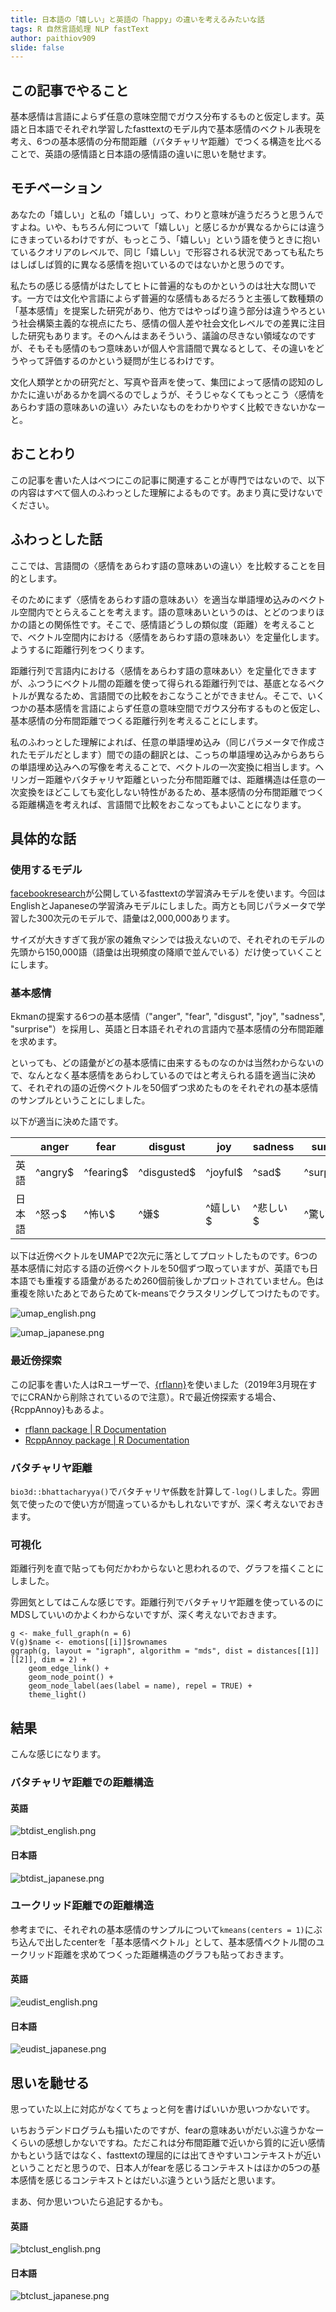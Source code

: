 ```yaml
---
title: 日本語の「嬉しい」と英語の「happy」の違いを考えるみたいな話
tags: R 自然言語処理 NLP fastText
author: paithiov909
slide: false
---
```

## この記事でやること

基本感情は言語によらず任意の意味空間でガウス分布するものと仮定します。英語と日本語でそれぞれ学習したfasttextのモデル内で基本感情のベクトル表現を考え、6つの基本感情の分布間距離（バタチャリヤ距離）でつくる構造を比べることで、英語の感情語と日本語の感情語の違いに思いを馳せます。

## モチベーション

あなたの「嬉しい」と私の「嬉しい」って、わりと意味が違うだろうと思うんですよね。いや、もちろん何について「嬉しい」と感じるかが異なるからには違うにきまっているわけですが、もっとこう、「嬉しい」という語を使うときに抱いているクオリアのレベルで、同じ「嬉しい」で形容される状況であっても私たちはしばしば質的に異なる感情を抱いているのではないかと思うのです。

私たちの感じる感情がはたしてヒトに普遍的なものかというのは壮大な問いです。一方では文化や言語によらず普遍的な感情もあるだろうと主張して数種類の「基本感情」を提案した研究があり、他方ではやっぱり違う部分は違うやろという社会構築主義的な視点にたち、感情の個人差や社会文化レベルでの差異に注目した研究もあります。そのへんはまあそういう、議論の尽きない領域なのですが、そもそも感情のもつ意味あいが個人や言語間で異なるとして、その違いをどうやって評価するのかという疑問が生じるわけです。

文化人類学とかの研究だと、写真や音声を使って、集団によって感情の認知のしかたに違いがあるかを調べるのでしょうが、そうじゃなくてもっとこう〈感情をあらわす語の意味あいの違い〉みたいなものをわかりやすく比較できないかなーと。

## おことわり

この記事を書いた人はべつにこの記事に関連することが専門ではないので、以下の内容はすべて個人のふわっとした理解によるものです。あまり真に受けないでください。

## ふわっとした話

ここでは、言語間の〈感情をあらわす語の意味あいの違い〉を比較することを目的とします。

そのためにまず〈感情をあらわす語の意味あい〉を適当な単語埋め込みのベクトル空間内でとらえることを考えます。語の意味あいというのは、とどのつまりほかの語との関係性です。そこで、感情語どうしの類似度（距離）を考えることで、ベクトル空間内における〈感情をあらわす語の意味あい〉を定量化します。ようするに距離行列をつくります。

距離行列で言語内における〈感情をあらわす語の意味あい〉を定量化できますが、ふつうにベクトル間の距離を使って得られる距離行列では、基底となるベクトルが異なるため、言語間での比較をおこなうことができません。そこで、いくつかの基本感情を言語によらず任意の意味空間でガウス分布するものと仮定し、基本感情の分布間距離でつくる距離行列を考えることにします。

私のふわっとした理解によれば、任意の単語埋め込み（同じパラメータで作成されたモデルだとします）間での語の翻訳とは、こっちの単語埋め込みからあちらの単語埋め込みへの写像を考えることで、ベクトルの一次変換に相当します。ヘリンガー距離やバタチャリヤ距離といった分布間距離では、距離構造は任意の一次変換をほどこしても変化しない特性があるため、基本感情の分布間距離でつくる距離構造を考えれば、言語間で比較をおこなってもよいことになります。

## 具体的な話

### 使用するモデル

[facebookresearch](https://github.com/facebookresearch/fastText/blob/master/docs/crawl-vectors.md)が公開しているfasttextの学習済みモデルを使います。今回はEnglishとJapaneseの学習済みモデルにしました。両方とも同じパラメータで学習した300次元のモデルで、語彙は2,000,000あります。

サイズが大きすぎて我が家の雑魚マシンでは扱えないので、それぞれのモデルの先頭から150,000語（語彙は出現頻度の降順で並んでいる）だけ使っていくことにします。

### 基本感情

Ekmanの提案する6つの基本感情（"anger", "fear", "disgust", "joy", "sadness", "surprise"）を採用し、英語と日本語それぞれの言語内で基本感情の分布間距離を求めます。

といっても、どの語彙がどの基本感情に由来するものなのかは当然わからないので、なんとなく基本感情をあらわしているのではと考えられる語を適当に決めて、それぞれの語の近傍ベクトルを50個ずつ求めたものをそれぞれの基本感情のサンプルということにしました。

以下が適当に決めた語です。

|        | anger   | fear      | disgust     | joy      | sadness  | surprise    |
| ------ | ------- | --------- | ----------- | -------- | -------- | ----------- |
| 英語   | ^angry$ | ^fearing$ | ^disgusted$ | ^joyful$ | ^sad$    | ^surprised$ |
| 日本語 | ^怒っ$  | ^怖い$    | ^嫌$        | ^嬉しい$ | ^悲しい$ | ^驚い$      |

以下は近傍ベクトルをUMAPで2次元に落としてプロットしたものです。6つの基本感情に対応する語の近傍ベクトルを50個ずつ取っていますが、英語でも日本語でも重複する語彙があるため260個前後しかプロットされていません。色は重複を除いたあとであらためてk-meansでクラスタリングしてつけたものです。

![umap_english.png](https://qiita-image-store.s3.amazonaws.com/0/228173/c94dc4a2-7f67-fb14-f6f7-33abd2f12d93.png)

![umap_japanese.png](https://qiita-image-store.s3.amazonaws.com/0/228173/fae98418-4d1d-381b-2b6f-d96746d858d0.png)

### 最近傍探索

この記事を書いた人はRユーザーで、[{rflann}](https://github.com/YeeJeremy/rflann)を使いました（2019年3月現在すでにCRANから削除されているので注意）。Rで最近傍探索する場合、{RcppAnnoy}もあるよ。

- [rflann package | R Documentation](https://www.rdocumentation.org/packages/rflann/versions/1.3)
- [RcppAnnoy package | R Documentation](https://www.rdocumentation.org/packages/RcppAnnoy/versions/0.0.11)

### バタチャリヤ距離

`bio3d::bhattacharyya()`でバタチャリヤ係数を計算して`-log()`しました。雰囲気で使ったので使い方が間違っているかもしれないですが、深く考えないでおきます。

### 可視化

距離行列を直で貼っても何だかわからないと思われるので、グラフを描くことにしました。

雰囲気としてはこんな感じです。距離行列でバタチャリヤ距離を使っているのにMDSしていいのかよくわからないですが、深く考えないでおきます。

```{ggraph.R}
g <- make_full_graph(n = 6)
V(g)$name <- emotions[[i]]$rownames
ggraph(g, layout = "igraph", algorithm = "mds", dist = distances[[1]][[2]], dim = 2) +
    geom_edge_link() + 
    geom_node_point() +
    geom_node_label(aes(label = name), repel = TRUE) +
    theme_light()
```
## 結果

こんな感じになります。

### バタチャリヤ距離での距離構造

#### 英語

![btdist_english.png](https://qiita-image-store.s3.amazonaws.com/0/228173/79cb7a6d-0e70-9b74-382d-6a0a511e2ee1.png)

#### 日本語

![btdist_japanese.png](https://qiita-image-store.s3.amazonaws.com/0/228173/23aaa472-3caf-ebac-af39-0cb47d1ea112.png)

### ユークリッド距離での距離構造

参考までに、それぞれの基本感情のサンプルについて`kmeans(centers = 1)`にぶち込んで出したcenterを「基本感情ベクトル」として、基本感情ベクトル間のユークリッド距離を求めてつくった距離構造のグラフも貼っておきます。

#### 英語

![eudist_english.png](https://qiita-image-store.s3.amazonaws.com/0/228173/937aa3c7-9bbe-e28a-bda3-45db89da276e.png)

#### 日本語

![eudist_japanese.png](https://qiita-image-store.s3.amazonaws.com/0/228173/b36557d7-82f8-4fe2-d059-05641e376658.png)

## 思いを馳せる

思っていた以上に対応がなくてちょっと何を書けばいいか思いつかないです。

いちおうデンドログラムも描いたのですが、fearの意味あいがだいぶ違うかなーくらいの感想しかないですね。ただこれは分布間距離で近いから質的に近い感情かもという話ではなく、fasttextの理屈的には出てきやすいコンテキストが近いということだと思うので、日本人がfearを感じるコンテキストはほかの5つの基本感情を感じるコンテキストとはだいぶ違うという話だと思います。

まあ、何か思いついたら追記するかも。

#### 英語

![btclust_english.png](https://qiita-image-store.s3.amazonaws.com/0/228173/4a783a65-848d-d761-f85d-aa759a0eecc2.png)

#### 日本語

![btclust_japanese.png](https://qiita-image-store.s3.amazonaws.com/0/228173/66a81732-b679-6ebb-500a-01a446514f80.png)


